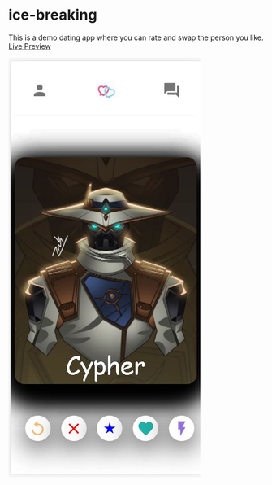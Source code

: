 # ice-breaking
This is a demo dating app where you can rate and swap the person you like. [Live Preview](https://ice-breaking.netlify.app/)


![image](ProductionImage/Production.jpg)
